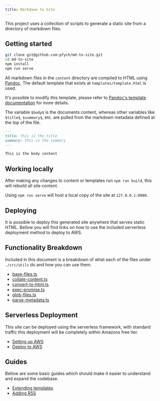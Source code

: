 ```yaml
---
title: Markdown to Site
---
```


This project uses a collection of scripts to generate a static site from a directory of markdown files.

## Getting started

```sh
git clone git@github.com:pfych/md-to-site.git
cd md-to-site
npm install
npm run serve
```

All markdown files in the `content` directory are compiled to HTML using [Pandoc](https://pandoc.org/). The default template that exists at `templates/template.html` is used.

It's possible to modify this template, please refer to [Pandoc's template documentation](https://pandoc.org/MANUAL.html#templates) for more details. 

The variable `$body$` is the documents content, whereas other variables like `$title$`, `$summary$`, etc. are pulled from the markdown metadata defined at the top of the file.

```markdown
---
title: this is the title
summary: this is the summary
---

This is the body content
```

## Working locally
After making any changes to content or templates run `npm run build`, this will rebuild all site content. 

Using `npm run serve` will host a local copy of the site at `127.0.0.1:8080`.

## Deploying
It is possible to deploy this generated site anywhere that serves static HTML. Bellow you will find links on how to use the included serverless deployment method to deploy to AWS.

## Functionality Breakdown
Included in this document is a breakdown of what each of the files under `./src/utils` do and how you can use them.

- [base-files.ts](utils/base-files.md)
- [collate-content.ts](utils/collate-content.md)
- [convert-to-html.ts](utils/convert-to-html.md)
- [exec-promise.ts](utils/exec-promise.md)
- [glob-files.ts](utils/glob-files.md)
- [parse-metadata.ts](utils/parse-metadata.md)


## Serverless Deployment
This site can be deployed using the serverless framework, with standard traffic this deployment will be completely within Amazons free tier.

- [Setting up AWS](serverless/config.md)
- [Deploy to AWS](serverless/deploy.md)

## Guides
Bellow are some basic guides which should make it easier to understand and expand the codebase.

- [Extending templates](guides/extending-templates.md)
- [Adding RSS](guides/adding-rss.md)
